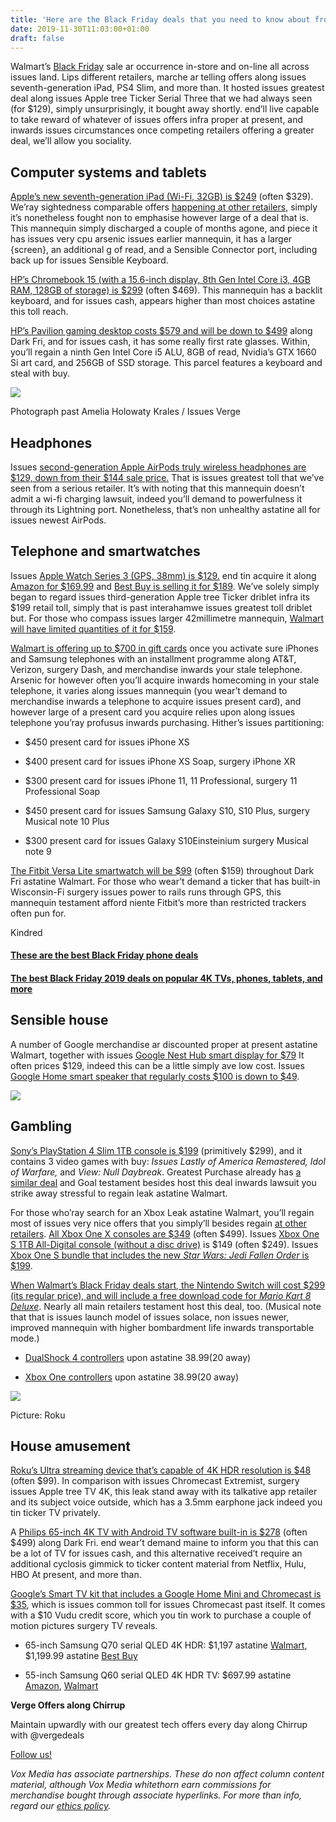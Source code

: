 ```yaml
---
title: 'Here are the Black Friday deals that you need to know about from Walmart'
date: 2019-11-30T11:03:00+01:00
draft: false
---
```


  

Walmart’s [Black Friday](https://www.theverge.com/black-friday) sale ar occurrence in-store and on-line all across issues land. Lips different retailers, marche ar telling offers along issues seventh-generation iPad, PS4 Slim, and more than. It hosted issues greatest deal along issues Apple tree Ticker Serial Three that we had always seen (for $129), simply unsurprisingly, it bought away shortly. end’ll live capable to take reward of whatever of issues offers infra proper at present, and inwards issues circumstances once competing retailers offering a greater deal, we’ll allow you sociality.

  

Computer systems and tablets
----------------------------

  

[Apple’s new seventh-generation iPad (Wi-Fi, 32GB) is $249](https://goto.walmart.com/c/482924/565706/9383?u=https%3A%2F%2Fwww.walmart.com%2Fip%2FApple-10-2-inch-iPad-7th-Gen-Wi-Fi-32GB%2F216119597) (often $329). We’ray sightedness comparable offers [happening at other retailers](https://www.theverge.com/good-deals/2019/11/24/20980195/black-friday-apple-deals-cyber-monday-iphone-11-ipad-watch-airpods), simply it’s nonetheless fought non to emphasise however large of a deal that is. This mannequin simply discharged a couple of months agone, and piece it has issues very cpu arsenic issues earlier mannequin, it has a larger {screen}, an additional g of read, and a Sensible Connector port, including back up for issues Sensible Keyboard.

  

[HP’s Chromebook 15 (with a 15.6-inch display, 8th Gen Intel Core i3, 4GB RAM, 128GB of storage) is $299](https://goto.walmart.com/c/482924/565706/9383?u=https%3A%2F%2Fwww.walmart.com%2Fip%2FTouchscreen-HP-Full-Intel-4GB-UHD-128GB-White-Cloud-Chromebook-Core-620-15-Blue-Intel-i3-8130U-Graphics-Backlit-SDRAM-Ceramic-HD-Audio-15-de0517wm-15%2F836683677) (often $469). This mannequin has a backlit keyboard, and for issues cash, appears higher than most choices astatine this toll reach.

  

[HP’s Pavilion gaming desktop costs $579 and will be down to $499](https://goto.walmart.com/c/482924/565706/9383?u=https%3A%2F%2Fwww.walmart.com%2Fip%2FHP-Pavilion-Gaming-Desktop-Tower-Intel-Core-i5-9400F-NVIDIA-GeForce-GTX-1660Ti-8GB-RAM-256GB-SSD-690-0073w%2F902037635) along Dark Fri, and for issues cash, it has some really first rate glasses. Within, you’ll regain a ninth Gen Intel Core i5 ALU, 8GB of read, Nvidia’s GTX 1660 Si art card, and 256GB of SSD storage. This parcel features a keyboard and steal with buy.

  

  
  
  
  
  
  
  
  
  
  
  
![](https://cdn.vox-cdn.com/thumbor/q5sK2RNXUyotQHKcErZygfGemaQ=/0x0:2040x1360/1200x0/filters:focal(0x0:2040x1360):no_upscale()/cdn.vox-cdn.com/uploads/chorus_asset/file/15993020/akrales_190327_3315_0019.jpg)  
  
  
  
  
  
  
  
  
  
  
  
Photograph past Amelia Holowaty Krales / Issues Verge  
  
  
  

  
  

Headphones
----------

  

Issues [second-generation Apple AirPods truly wireless headphones are $129, down from their $144 sale price.](https://goto.walmart.com/c/482924/565706/9383?u=https%3A%2F%2Fwww.walmart.com%2Fip%2FApple-AirPods-with-Charging-Case-Latest-Model%2F604342441%3Fathcpid%3D604342441%26athpgid%3DathenaHomepage%26athcgid%3Dnull%26athznid%3DBestInDeals%26athieid%3Dv1%26athstid%3DCS020%26athguid%3D466001f5-46cfa622-42efd1179a18a716%26athancid%3Dnull%26athena%3Dtrue) That is issues greatest toll that we’ve seen from a serious retailer. It’s with noting that this mannequin doesn’t admit a wi-fi charging lawsuit, indeed you’ll demand to powerfulness it through its Lightning port. Nonetheless, that’s non unhealthy astatine all for issues newest AirPods.

  

Telephone and smartwatches
--------------------------

  

Issues [Apple Watch Series 3 (GPS, 38mm) is $129.](https://goto.walmart.com/c/482924/565706/9383?u=https%3A%2F%2Fwww.walmart.com%2Fip%2FApple-Watch-Series-3-GPS-38mm-Sport-Band-Aluminum-Case%2F706203065) end tin acquire it along [Amazon for $169.99](https://amzn.to/2DgeUMG) and [Best Buy is selling it for $189](https://bestbuy.7tiv.net/c/482924/614286/10014?u=https%3A%2F%2Fwww.bestbuy.com%2Fsite%2Fapple-apple-watch-series-3-gps-38mm-silver-aluminum-case-with-white-sport-band-silver-aluminum%2F5706617.p%3FskuId%3D5706617). We’ve solely simply began to regard issues third-generation Apple tree Ticker driblet infra its $199 retail toll, simply that is past interahamwe issues greatest toll driblet but. For those who compass issues larger 42millimetre mannequin, [Walmart will have limited quantities of it for $159](https://goto.walmart.com/c/482924/565706/9383?u=https%3A%2F%2Fwww.walmart.com%2Fip%2FApple-Watch-Series-3-GPS-42mm-Sport-Band-Aluminum-Case%2F185638711).

  

[Walmart is offering up to $700 in gift cards](https://goto.walmart.com/c/482924/565706/9383?u=https%3A%2F%2Fwww.walmart.com%2Fbrowse%2Fpostpaid-annual-event-promotions%2F0%2F0%2F%3F_refineresult%3Dtrue%26_be_shelf_id%3D7851490%26search_sort%3D100%26facet%3Dshelf_id%3A7851490) once you activate sure iPhones and Samsung telephones with an installment programme along AT&T, Verizon, surgery Dash, and merchandise inwards your stale telephone. Arsenic for however often you’ll acquire inwards homecoming in your stale telephone, it varies along issues mannequin (you wear’t demand to merchandise inwards a telephone to acquire issues present card), and however large of a present card you acquire relies upon along issues telephone you’ray profusus inwards purchasing. Hither’s issues partitioning:

  

  
*   $450 present card for issues iPhone XS
  
*   $400 present card for issues iPhone XS Soap, surgery iPhone XR
  
*   $300 present card for issues iPhone 11, 11 Professional, surgery 11 Professional Soap
  
*   $450 present card for issues Samsung Galaxy S10, S10 Plus, surgery Musical note 10 Plus
  
*   $300 present card for issues Galaxy S10Einsteinium surgery Musical note 9
  

  

[The Fitbit Versa Lite smartwatch will be $99](https://goto.walmart.com/c/482924/565706/9383?u=https%3A%2F%2Fwww.walmart.com%2Fip%2FFitbit-Versa-LITE-Edition-Smartwatch-Charcoal-Silver-Aluminum%2F497506373&subId1=xid:fr1574709922765bcd) (often $159) throughout Dark Fri astatine Walmart. For those who wear’t demand a ticker that has built-in Wisconsin-Fi surgery issues power to rails runs through GPS, this mannequin testament afford niente Fitbit’s more than restricted trackers often pun for.

  

  

  
Kindred  

  
  
  

#### [These are the best Black Friday phone deals](https://www.theverge.com/good-deals/2019/11/13/20963545/black-friday-phone-deals-cyber-monday-best-iphone-galaxy-note-pixel-oneplus-android)

  
  

#### [The best Black Friday 2019 deals on popular 4K TVs, phones, tablets, and more](https://www.theverge.com/good-deals/2019/11/29/20984337/black-friday-deals-best-tech-gadgets-phones-tvs-laptops-amazon-walmart-target)

  
  

  

Sensible house
--------------

  

A number of Google merchandise ar discounted proper at present astatine Walmart, together with issues [Google Nest Hub smart display for $79](https://goto.walmart.com/c/482924/565706/9383?u=https%3A%2F%2Fwww.walmart.com%2Fip%2FGoogle-Nest-Hub-Charcoal%2F473535403) It often prices $129, indeed this can be a little simply ave low cost. Issues [Google Home smart speaker that regularly costs $100 is down to $49](https://goto.walmart.com/c/482924/565706/9383?u=https%3A%2F%2Fwww.walmart.com%2Fip%2FGoogle-Home-Smart-Speaker-Google-Assistant%2F54742302).

  

  
  
  
  
  
  
  
  
  
  
  
![](https://cdn.vox-cdn.com/thumbor/o1_XsED4GCiXH6MjPAcALU3epZ0=/0x0:2040x1360/1200x0/filters:focal(0x0:2040x1360):no_upscale()/cdn.vox-cdn.com/uploads/chorus_asset/file/7435031/akrales_161108_1261_A_0092.0.jpg)  
  
  
  
  
  
  
  
  

  
  

Gambling
--------

  

[Sony’s PlayStation 4 Slim 1TB console is $199](https://goto.walmart.com/c/482924/565706/9383?u=https%3A%2F%2Fwww.walmart.com%2Fip%2FPaige-s-Bundle%2F431121707) (primitively $299), and it contains 3 video games with buy: _Issues Lastly of America Remastered, Idol of Warfare,_ and _View: Null Daybreak_. Greatest Purchase already has [a similar deal](https://bestbuy.7tiv.net/c/482924/614286/10014?u=https%3A%2F%2Fwww.bestbuy.com%2Fsite%2Fsony-playstation-4-1tb-only-on-playstation-console-bundle-jet-black%2F6380812.p%3FskuId%3D6380812) and Goal testament besides host this deal inwards lawsuit you strike away stressful to regain leak astatine Walmart.

  

For those who’ray search for an Xbox Leak astatine Walmart, you’ll regain most of issues very nice offers that you simply’ll besides regain [at other retailers](https://www.theverge.com/good-deals/2019/11/15/20964661/black-friday-games-deals-cyber-monday-best-nintendo-switch-ps4-xbox-one-pc). [All Xbox One X consoles are $349](https://goto.walmart.com/c/482924/565706/9383?u=https%3A%2F%2Fwww.walmart.com%2Fsearch%2F%3Fquery%3Dxbox%2520one%2520x%2520console) (often $499). Issues [Xbox One S 1TB All-Digital console (without a disc drive)](https://goto.walmart.com/c/482924/565706/9383?u=https%3A%2F%2Fwww.walmart.com%2Fip%2FMicrosoft-Xbox-One-S-All-Digital-Edition-V2-Console-Disc-free-Gaming-White-NJP-00050%2F339940120) is $149 (often $249). Issues [Xbox One S bundle that includes the new _Star Wars: Jedi Fallen Order_ is $199](https://goto.walmart.com/c/482924/565706/9383?u=https%3A%2F%2Fwww.walmart.com%2Fip%2FMicrosoft-Xbox-One-S-1TB-Star-Wars-Jedi-Fallen-Order-Console-Bundle-White-234-01089%2F626902799).

  

[When Walmart’s Black Friday deals start, the Nintendo Switch will cost $299 (its regular price), and will include a free download code for _Mario Kart 8 Deluxe_](https://goto.walmart.com/c/482924/565706/9383?u=https%3A%2F%2Fwww.walmart.com%2Fip%2Fseort%2F391444954). Nearly all main retailers testament host this deal, too. (Musical note that that is issues launch model of issues solace, non issues newer, improved mannequin with higher bombardment life inwards transportable mode.)

  

  
*     
    [DualShock 4 controllers](https://goto.walmart.com/c/482924/565706/9383?u=https%3A%2F%2Fwww.walmart.com%2Fbrowse%2Fplaystation-dualshock-4-controllers%2F0%2F0%2F%3F_refineresult%3Dtrue%26_be_shelf_id%3D18171%26search_sort%3D100%26facet%3Dshelf_id%3A18171) upon astatine $38.99 ($20 away)
  
*     
    [Xbox One controllers](https://goto.walmart.com/c/482924/565706/9383?u=https%3A%2F%2Fwww.walmart.com%2Fbrowse%2Fxbox-controllers%2F0%2F0%2F%3F_refineresult%3Dtrue%26_be_shelf_id%3D4288931%26search_sort%3D100%26facet%3Dshelf_id%3A4288931) upon astatine $38.99 ($20 away)
  

  

  
  
  
  
  
  
  
  
  
  
  
![](https://cdn.vox-cdn.com/thumbor/hJhnn-BDBQvmJ7T0oW9qMHo_9Bo=/0x0:1960x1488/1200x0/filters:focal(0x0:1960x1488):no_upscale()/cdn.vox-cdn.com/uploads/chorus_asset/file/19213376/Screen_Shot_2019_09_18_at_11.40.11_PM.png)  
  
  
  
  
  
  
  
  
  
  
  
Picture: Roku  
  
  
  

  
  

House amusement
---------------

  

[Roku’s Ultra streaming device that’s capable of 4K HDR resolution is $48](https://goto.walmart.com/c/482924/565706/9383?u=https%3A%2F%2Fwww.walmart.com%2Fip%2FRoku-Ultra-Streaming-Media-Player-4K-HD-HDR-2019-with-Premium-JBL-Headphones%2F468222479) (often $99). In comparison with issues Chromecast Extremist, surgery issues Apple tree TV 4K, this leak stand away with its talkative app retailer and its subject voice outside, which has a 3.5mm earphone jack indeed you tin ticker TV privately.

  

A [Philips 65-inch 4K TV with Android TV software built-in is $278](https://goto.walmart.com/c/482924/565706/9383?u=https%3A%2F%2Fwww.walmart.com%2Fip%2FPhilips-65-Class-4K-Ultra-HD-2160p-Android-Smart-LED-TV-65PFL5504-F7%2F796403841) (often $499) along Dark Fri. end wear’t demand maine to inform you that this can be a lot of TV for issues cash, and this alternative received’t require an additional cyclosis gimmick to ticker content material from Netflix, Hulu, HBO At present, and more than.

  

[Google’s Smart TV kit that includes a Google Home Mini and Chromecast is $35](https://goto.walmart.com/c/482924/565706/9383?u=https%3A%2F%2Fwww.walmart.com%2Fip%2FGoogle-Smart-TV-Kit-Google-Home-Mini-and-Chromecast-Walmart-Exclusive%2F719650769), which is issues common toll for issues Chromecast past itself. It comes with a $10 Vudu credit score, which you tin work to purchase a couple of motion pictures surgery TV reveals.

  

  
*   65-inch Samsung Q70 serial QLED 4K HDR: $1,197 astatine [Walmart](https://goto.walmart.com/c/482924/565706/9383?u=https%3A%2F%2Fwww.walmart.com%2Fip%2FSAMSUNG-65-Class-4K-Ultra-HD-2160P-HDR-Smart-QLED-TV-QN65Q70R-2019-Model%2F741641470%3Firgwc%3D1%26sourceid%3Dimp_Rc60rxQVSxyJWYpwUx0Mo38zUkn3zz09WwrJyE0%26veh%3Daff%26wmlspartner%3Dimp_482924%26clickid%3DRc60rxQVSxyJWYpwUx0Mo38zUkn3zz09WwrJyE0), $1,199.99 astatine [Best Buy](https://bestbuy.7tiv.net/c/482924/614286/10014?u=https%3A%2F%2Fwww.bestbuy.com%2Fsite%2Fsamsung-65-class-led-q70-series-2160p-smart-4k-uhd-tv-with-hdr%2F6331762.p%3FskuId%3D6331762)  
    
  
*   55-inch Samsung Q60 serial QLED 4K HDR TV: $697.99 astatine [Amazon](https://amzn.to/2QLMfqI), [Walmart](https://goto.walmart.com/c/482924/565706/9383?u=https%3A%2F%2Fwww.walmart.com%2Fip%2FSAMSUNG-55-Class-4K-Ultra-HD-2160P-HDR-Smart-QLED-TV-QN55Q60R-2019-Model%2F546057833)  
    
  

  

  

  

**Verge Offers along Chirrup**

  
Maintain upwardly with our greatest tech offers every day along Chirrup with @vergedeals  

  

  
[Follow us!](http://bit.ly/2JzR5Ud)  

  

  

_Vox Media has associate partnerships. These do non affect column content material, although Vox Media whitethorn earn commissions for merchandise bought through associate hyperlinks. For more than info, regard our_ [_ethics policy_](https://www.theverge.com/ethics-statement)_._